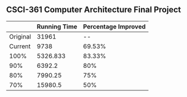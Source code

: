 ## CSCI-361 Computer Architecture Final Project

|          | Running Time | Percentage Improved |
|----------|--------------|---------------------|
| Original | 31961        | --                  |
| Current  | 9738         | 69.53%              |
| 100%     | 5326.833     | 83.33%              |
| 90%      | 6392.2       | 80%                 |
| 80%      | 7990.25      | 75%                 |
| 70%      | 15980.5      | 50%                 |


